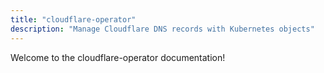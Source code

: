 ```yaml
---
title: "cloudflare-operator"
description: "Manage Cloudflare DNS records with Kubernetes objects"
---
```


Welcome to the cloudflare-operator documentation!
